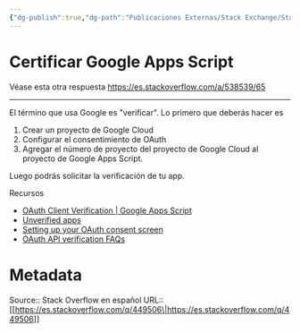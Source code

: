 ```yaml
---
{"dg-publish":true,"dg-path":"Publicaciones Externas/Stack Exchange/Stack Overflow en español/es.stackoverflow.com-449506.md","permalink":"/publicaciones-externas/stack-exchange/stack-overflow-en-espanol/es-stackoverflow-com-449506/","title":"Certificar Google Apps Script","hide":true,"noteIcon":"\"0\"","created":"2024-04-03T12:49:10.507-06:00","updated":"2024-04-05T16:43:57.338-06:00"}
---
```


# Certificar Google Apps Script

Véase esta otra respuesta https://es.stackoverflow.com/a/538539/65

<hr>

El término que usa Google es "verificar". Lo primero que deberás hacer es 

1. Crear un proyecto de Google Cloud
2. Configurar el consentimiento de OAuth
3. Agregar el número de proyecto del proyecto de Google Cloud al proyecto de Google Apps Script.

Luego podrás solicitar la verificación de tu app.

Recursos

- [OAuth Client Verification | Google Apps Script](https://developers.google.com/apps-script/guides/client-verification)
- [Unverified apps](https://support.google.com/cloud/answer/7454865?hl=en)
- [Setting up your OAuth consent screen](https://support.google.com/cloud/answer/10311615?hl=en)
 - [OAuth API verification FAQs](https://support.google.com/cloud/answer/9110914?hl=en)

# Metadata
Source:: Stack Overflow en español
URL:: [[https://es.stackoverflow.com/q/449506\|https://es.stackoverflow.com/q/449506]]

